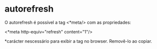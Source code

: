 # autorefresh
O autorefresh é possível a tag <*meta/> com as propriedades:

<*meta http-equiv="refresh" content="1"/>

*carácter nescessário para exibir a tag no browser. Removê-lo ao copiar.